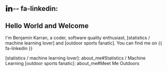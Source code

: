 --
fa-linkedin: <img src="_fa/linkedin.svg" align="left" width="24">
--
## Hello World and Welcome

I'm Benjamin Karran, a coder, software quality enthusiast, [statistics / machine learning lover] and [outdoor sports fanatic].
You can find me on
{{ fa-linkedin }}


[statistics / machine learning lover]: about_me#Statistics / Machine Learning
[outdoor sports fanatic]: about_me#Meet Me Outdoors
